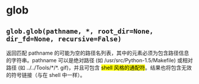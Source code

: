 # glob

## `glob.glob(pathname, *, root_dir=None, dir_fd=None, recursive=False)`

返回匹配 pathname 的可能为空的路径名列表，其中的元素必须为包含路径信息的字符串。pathname 可以是绝对路径 (如 /usr/src/Python-1.5/Makefile) 或相对路径 (如 ../../Tools/\*/\*. gif)，并且可包含 <mark>shell 风格的通配符</mark>。结果也将包含无效的符号链接（与在 shell 中一样）。
